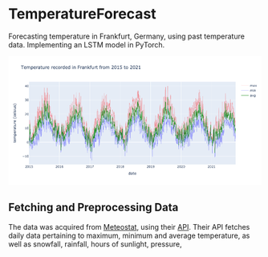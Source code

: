 # TemperatureForecast
Forecasting temperature in Frankfurt, Germany, using past temperature data. Implementing an LSTM model in PyTorch.

![image](./figures/temperature.png)

## Fetching and Preprocessing Data

The data was acquired from [Meteostat](https://meteostat.net/en/), using their [API](https://rapidapi.com/meteostat/api/meteostat/). Their API fetches daily data pertaining to maximum, minimum and average temperature, as well as snowfall, rainfall, hours of sunlight, pressure, 
